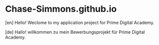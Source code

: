 # Chase-Simmons.github.io
[en] Hello! Weclome to my application project for Prime Digital Academy.

[de] Hallo! willkommen zu mein Bewerbungsprojekt für Prime Digital Academy.

